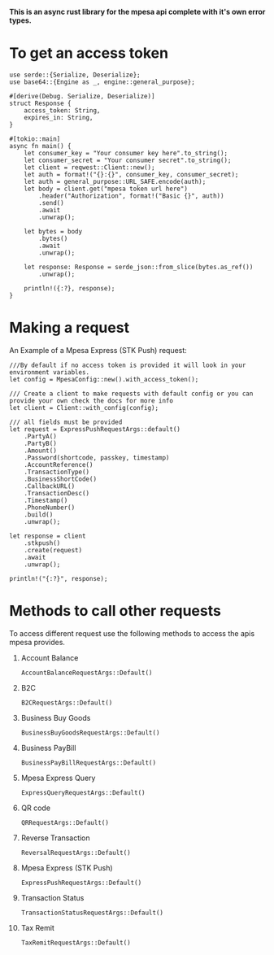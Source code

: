**This is an async rust library for the mpesa api complete with it's own error types.**

# To get an access token
```
use serde::{Serialize, Deserialize};
use base64::{Engine as _, engine::general_purpose};

#[derive(Debug. Serialize, Deserialize)]
struct Response {
    access_token: String,
    expires_in: String,
}

#[tokio::main]
async fn main() {
    let consumer_key = "Your consumer key here".to_string();
    let consumer_secret = "Your consumer secret".to_string();
    let client = reqwest::Client::new();
    let auth = format!("{}:{}", consumer_key, consumer_secret);
    let auth = general_purpose::URL_SAFE.encode(auth);
    let body = client.get("mpesa token url here")
        .header("Authorization", format!("Basic {}", auth))
        .send()
        .await
        .unwrap();
    
    let bytes = body
        .bytes()
        .await
        .unwrap();

    let response: Response = serde_json::from_slice(bytes.as_ref())
        .unwrap();

    println!({:?}, response);
}
```

# Making a request
An Example of a Mpesa Express (STK Push) request:

```
///By default if no access token is provided it will look in your environment variables.
let config = MpesaConfig::new().with_access_token();

/// Create a client to make requests with default config or you can provide your own check the docs for more info
let client = Client::with_config(config);

/// all fields must be provided
let request = ExpressPushRequestArgs::default()
    .PartyA()
    .PartyB()
    .Amount()
    .Password(shortcode, passkey, timestamp)
    .AccountReference()
    .TransactionType()
    .BusinessShortCode()
    .CallbackURL()
    .TransactionDesc()
    .Timestamp()
    .PhoneNumber()
    .build()
    .unwrap();

let response = client
    .stkpush()
    .create(request)
    .await
    .unwrap();

println!("{:?}", response);
```

# Methods to call other requests
To access different request use the following methods to access the apis mpesa provides.
1. Account Balance
   ```
   AccountBalanceRequestArgs::Default()
   ```
2. B2C
   ```
   B2CRequestArgs::Default()
   ```
3. Business Buy Goods
   ```
   BusinessBuyGoodsRequestArgs::Default()
   ```
4. Business PayBill
   ```
   BusinessPayBillRequestArgs::Default()
   ```
5. Mpesa Express Query
   ```
   ExpressQueryRequestArgs::Default()
   ```
6. QR code
   ```
   QRRequestArgs::Default()
   ```
7. Reverse Transaction
   ```
   ReversalRequestArgs::Default()
   ```
8. Mpesa Express (STK Push)
   ```
   ExpressPushRequestArgs::Default()
   ```
9. Transaction Status
    ```
    TransactionStatusRequestArgs::Default()
    ```
10. Tax Remit
    ```
    TaxRemitRequestArgs::Default()